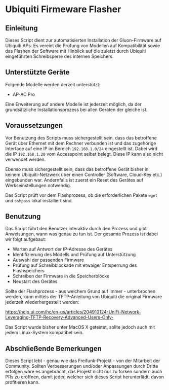 # Ubiquiti Firmeware Flasher
## Einleitung
Dieses Script dient zur automatisierten Installation der Gluon-Firmware auf Ubiquiti APs. Es vereint die Prüfung von Modellen auf Kompatibilität sowie das Flashen der Software mit Hinblick auf die zuletzt durch Ubiquiti eingeführten Schreibsperre des internen Speichers.

## Unterstützte Geräte
Folgende Modelle werden derzeit unterstützt:

* AP-AC Pro

Eine Erweiterung auf andere Modelle ist jederzeit möglich, da der grundsätzliche Installationsprozess bei allen Geräten der gleiche ist.

## Voraussetzungen
Vor Benutzung des Scripts muss sichergestellt sein, dass das betroffene Gerät über Ethernet mit dem Rechner verbunden ist und das zugehörige Interface auf eine IP im Bereich `192.168.1.0/24` eingestellt ist. Dabei wird die IP `192.168.1.20` vom Accesspoint selbst belegt. Diese IP kann also nicht verwendet werden.

Ebenso muss sichergestellt sein, dass das betroffene Gerät bisher in keinem Ubiquiti-Netzwerk über einen Controller (Software, Cloud-Key etc.) eingebunden war. Andernfalls ist zuerst ein Reset des Gerätes auf Werkseinstellungen notwendig.

Das Script prüft vor dem Flashprozess, ob die erforderlichen Pakete `wget` und `sshpass` lokal installiert sind.

## Benutzung
Das Script führt den Benutzer interaktiv durch den Prozess und gibt Anweisungen, wann was genau zu tun ist. Der gesamte Prozess ist dabei wir folgt aufgebaut:

* Warten auf Antwort der IP-Adresse des Gerätes
* Identifizierung des Modells und Prüfung auf Unterstützung
* Auswahl der passenden Firmware
* Prüfung auf Schreibblockade mit etwaiger Entsperrung des Flashspeichers
* Schreiben der Firmware in die Speicherblöcke
* Neustart des Gerätes

Sollte der Flashprozess - aus welchem Grund auf immer - unterbrochen werden, kann mittels der TFTP-Anleitung von Ubiquiti die original Firmware jederzeit wiederhergestellt werden:

https://help.ui.com/hc/en-us/articles/204910124-UniFi-Network-Leveraging-TFTP-Recovery-Advanced-Users-Only-

Das Script wurde bisher unter MacOS X getestet, sollte jedoch auch mit jedem Linux-System kompatibel sein.

## Abschließende Bemerkungen
Dieses Script lebt - genau wie das Freifunk-Projekt - von der Mitarbeit der Community. Sollten Verbesserungen und/oder Anpassungen durch Dritte erfolgen wäre es angebracht, das Projekt nicht nur zu forken sondern auch PRs zu eröffnen, damit jeder, welcher sich dieses Script herunterlädt, davon profitieren kann.